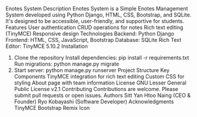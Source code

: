 Enotes System
Description
Enotes System is a Simple Enotes Management System developed using Python Django, HTML, CSS, Bootstrap, and SQLite. It's designed to be accessible, user-friendly, and supportive for students.
Features
User authentication
CRUD operations for notes
Rich text editing (TinyMCE)
Responsive design
Technologies
Backend: Python Django
Frontend: HTML, CSS, JavaScript, Bootstrap
Database: SQLite
Rich Text Editor: TinyMCE 5.10.2
Installation
1. Clone the repository
Install dependencies: pip install -r requirements.txt
Run migrations: python manage.py migrate
4. Start server: python manage.py runserver
Project Structure
Key Components
TinyMCE integration for rich text editing
Custom CSS for styling
About page with team information
License
GNU Lesser General Public License v2.1
Contributing
Contributions are welcome. Please submit pull requests or open issues.
Authors
Sitt Yan Htoo Naing (CEO & Founder)
Ryo Kobayashi (Software Developer)
Acknowledgments
TinyMCE
Bootstrap
Remix Icon
